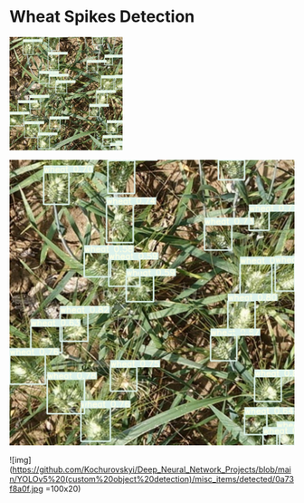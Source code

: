 # Wheat Spikes Detection

<img src="https://github.com/Kochurovskyi/Deep_Neural_Network_Projects/blob/main/YOLOv5%20(custom%20object%20detection)/misc_items/detected/0a73f8a0f.jpg" alt="drawing" width="200"/>

![spikes](https://github.com/Kochurovskyi/Deep_Neural_Network_Projects/blob/main/YOLOv5%20(custom%20object%20detection)/misc_items/detected/0a73f8a0f.jpg)

![img](https://github.com/Kochurovskyi/Deep_Neural_Network_Projects/blob/main/YOLOv5%20(custom%20object%20detection)/misc_items/detected/0a73f8a0f.jpg =100x20)
